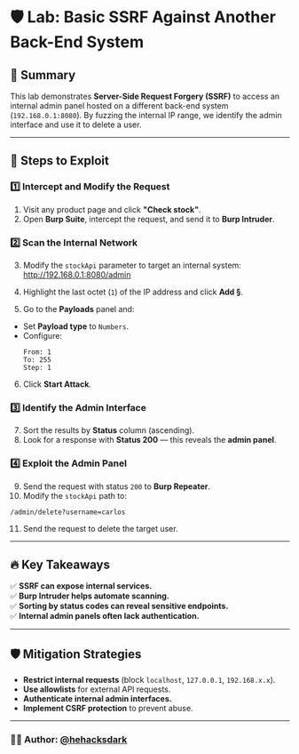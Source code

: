 # 🛡️ Lab: Basic SSRF Against Another Back-End System

## 📝 Summary
This lab demonstrates **Server-Side Request Forgery (SSRF)** to access an internal admin panel hosted on a different back-end system (`192.168.0.1:8080`). By fuzzing the internal IP range, we identify the admin interface and use it to delete a user.

---

## 🚀 Steps to Exploit

### **1️⃣ Intercept and Modify the Request**
1. Visit any product page and click **"Check stock"**.
2. Open **Burp Suite**, intercept the request, and send it to **Burp Intruder**.

### **2️⃣ Scan the Internal Network**
3. Modify the `stockApi` parameter to target an internal system:
http://192.168.0.1:8080/admin

4. Highlight the last octet (`1`) of the IP address and click **Add §**.
5. Go to the **Payloads** panel and:
- Set **Payload type** to `Numbers`.
- Configure:
  ```
  From: 1
  To: 255
  Step: 1
  ```
6. Click **Start Attack**.

### **3️⃣ Identify the Admin Interface**
7. Sort the results by **Status** column (ascending).
8. Look for a response with **Status 200** — this reveals the **admin panel**.

### **4️⃣ Exploit the Admin Panel**
9. Send the request with status `200` to **Burp Repeater**.
10. Modify the `stockApi` path to:
 ```
 /admin/delete?username=carlos
 ```
11. Send the request to delete the target user.

---

## 🔥 Key Takeaways
✅ **SSRF can expose internal services.**  
✅ **Burp Intruder helps automate scanning.**  
✅ **Sorting by status codes can reveal sensitive endpoints.**  
✅ **Internal admin panels often lack authentication.**  

---

## 🛡️ Mitigation Strategies
- **Restrict internal requests** (block `localhost`, `127.0.0.1`, `192.168.x.x`).  
- **Use allowlists** for external API requests.  
- **Authenticate internal admin interfaces.**  
- **Implement CSRF protection** to prevent abuse.  

---

### 🏴‍☠️ **Author**: [@hehacksdark](https://github.com/hehacksdark)
